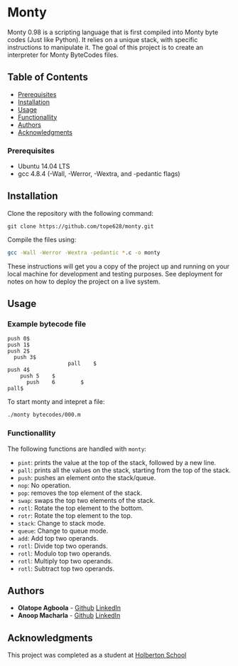 # Monty
Monty 0.98 is a scripting language that is first compiled into Monty byte codes (Just like Python). It relies on a unique stack, with specific instructions to manipulate it. The goal of this project is to create an interpreter for Monty ByteCodes files.

## Table of Contents
* [Prerequisites](#prerequisites)
* [Installation](#installation)
* [Usage](#usage)
* [Functionallity](#functionallity)
* [Authors](#authors)
* [Acknowledgments](#acknowledgments)

### Prerequisites
* Ubuntu 14.04 LTS
* gcc 4.8.4 (-Wall, -Werror, -Wextra, and -pedantic flags)

## Installation
Clone the repository with the following command:
```
git clone https://github.com/tope628/monty.git
```

Compile the files using:

```sh
gcc -Wall -Werror -Wextra -pedantic *.c -o monty
```

These instructions will get you a copy of the project up and running on your local machine for development and testing purposes. See deployment for notes on how to deploy the project on a live system.

## Usage 
### Example bytecode file
```$ cat -e bytecodes/000.m
push 0$
push 1$
push 2$
  push 3$
                   pall    $
push 4$
    push 5    $
      push    6        $
pall$
```
To start monty and intepret a file:
```sh
./monty bytecodes/000.m
```
### Functionallity
The following functions are handled with `monty`:
* `pint`: prints the value at the top of the stack, followed by a new line.
* `pall`: prints all the values on the stack, starting from the top of the stack.
* `push`: pushes an element onto the stack/queue.
* `nop`: No operation.
* `pop`: removes the top element of the stack.
* `swap`: swaps the top two elements of the stack.
* `rotl`: Rotate the top element to the bottom.
* `rotr`: Rotate the top element to the top.
* `stack`: Change to stack mode.
* `queue`: Change to queue mode.
* `add`: Add top two operands.
* `rotl`: Divide top two operands.
* `rotl`: Modulo top two operands.
* `rotl`: Multiply top two operands.
* `rotl`: Subtract top two operands.


## Authors

* **Olatope Agboola** - [Github](https://github.com/tope628) [LinkedIn](https://www.linkedin.com/in/olatopeagboola/)
* **Anoop Macharla** - [Github](https://github.com/amacharla) [LinkedIn](https://www.linkedin.com/in/amacharla/)

## Acknowledgments

This project was completed as a student at [Holberton School](holbertonschool.com)
